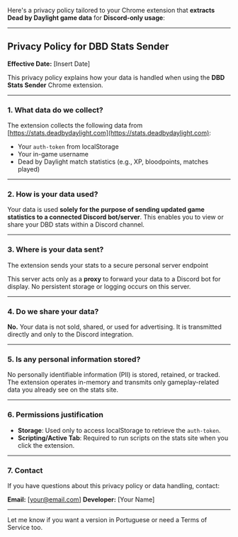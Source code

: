 Here's a privacy policy tailored to your Chrome extension that **extracts Dead by Daylight game data** for **Discord-only usage**:

---

## **Privacy Policy for DBD Stats Sender**

**Effective Date:** \[Insert Date]

This privacy policy explains how your data is handled when using the **DBD Stats Sender** Chrome extension.

---

### **1. What data do we collect?**

The extension collects the following data from [https://stats.deadbydaylight.com](https://stats.deadbydaylight.com):

* Your `auth-token` from localStorage
* Your in-game username
* Dead by Daylight match statistics (e.g., XP, bloodpoints, matches played)

---

### **2. How is your data used?**

Your data is used **solely for the purpose of sending updated game statistics to a connected Discord bot/server**. This enables you to view or share your DBD stats within a Discord channel.

---

### **3. Where is your data sent?**

The extension sends your stats to a secure personal server endpoint

This server acts only as a **proxy** to forward your data to a Discord bot for display. No persistent storage or logging occurs on this server.

---

### **4. Do we share your data?**

**No.** Your data is not sold, shared, or used for advertising. It is transmitted directly and only to the Discord integration.

---

### **5. Is any personal information stored?**

No personally identifiable information (PII) is stored, retained, or tracked. The extension operates in-memory and transmits only gameplay-related data you already see on the stats site.

---

### **6. Permissions justification**

* **Storage**: Used only to access localStorage to retrieve the `auth-token`.
* **Scripting/Active Tab**: Required to run scripts on the stats site when you click the extension.

---

### **7. Contact**

If you have questions about this privacy policy or data handling, contact:

**Email:** \[[your@email.com](mailto:your@email.com)]
**Developer:** \[Your Name]

---

Let me know if you want a version in Portuguese or need a Terms of Service too.
